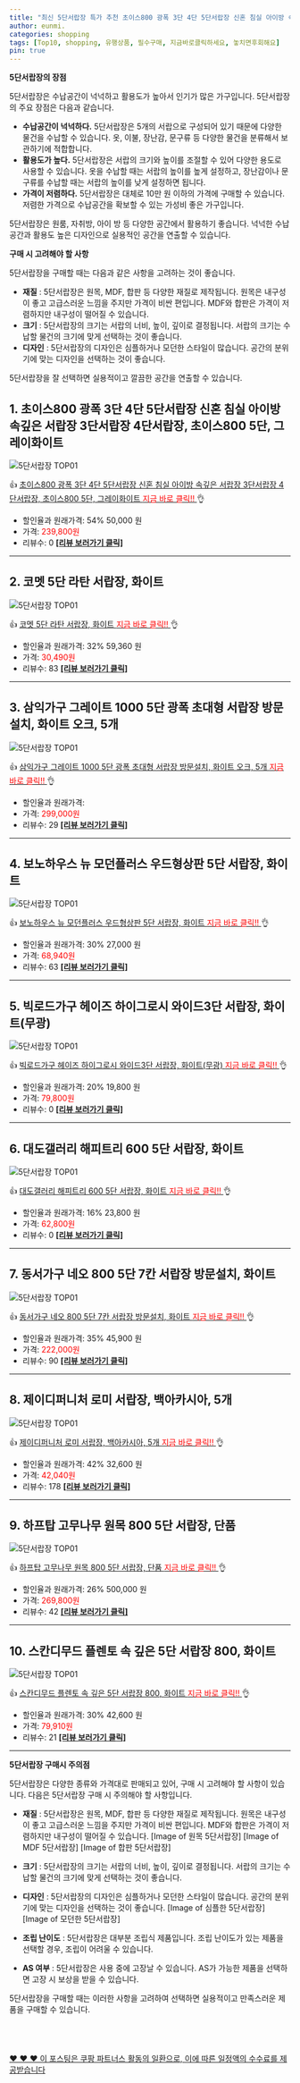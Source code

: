 ```yaml
---
title: "최신 5단서랍장 특가 추천 초이스800 광폭 3단 4단 5단서랍장 신혼 침실 아이방 속깊은 서랍장 3단서랍장 4단서랍장, 초이스800 5단, 그레이화이 비교 장점"
author: eunmi.
categories: shopping
tags: [Top10, shopping, 유행상품, 필수구매, 지금바로클릭하세요, 놓치면후회해요]
pin: true
---
```

**5단서랍장의 장점**

5단서랍장은 수납공간이 넉넉하고 활용도가 높아서 인기가 많은 가구입니다. 5단서랍장의 주요 장점은 다음과 같습니다.

* **수납공간이 넉넉하다.** 5단서랍장은 5개의 서랍으로 구성되어 있기 때문에 다양한 물건을 수납할 수 있습니다. 옷, 이불, 장난감, 문구류 등 다양한 물건을 분류해서 보관하기에 적합합니다.
* **활용도가 높다.** 5단서랍장은 서랍의 크기와 높이를 조절할 수 있어 다양한 용도로 사용할 수 있습니다. 옷을 수납할 때는 서랍의 높이를 높게 설정하고, 장난감이나 문구류를 수납할 때는 서랍의 높이를 낮게 설정하면 됩니다.
* **가격이 저렴하다.** 5단서랍장은 대체로 10만 원 이하의 가격에 구매할 수 있습니다. 저렴한 가격으로 수납공간을 확보할 수 있는 가성비 좋은 가구입니다.

5단서랍장은 원룸, 자취방, 아이 방 등 다양한 공간에서 활용하기 좋습니다. 넉넉한 수납공간과 활용도 높은 디자인으로 실용적인 공간을 연출할 수 있습니다.

**구매 시 고려해야 할 사항**

5단서랍장을 구매할 때는 다음과 같은 사항을 고려하는 것이 좋습니다.

* **재질** : 5단서랍장은 원목, MDF, 합판 등 다양한 재질로 제작됩니다. 원목은 내구성이 좋고 고급스러운 느낌을 주지만 가격이 비싼 편입니다. MDF와 합판은 가격이 저렴하지만 내구성이 떨어질 수 있습니다.
* **크기** : 5단서랍장의 크기는 서랍의 너비, 높이, 깊이로 결정됩니다. 서랍의 크기는 수납할 물건의 크기에 맞게 선택하는 것이 좋습니다.
* **디자인** : 5단서랍장의 디자인은 심플하거나 모던한 스타일이 많습니다. 공간의 분위기에 맞는 디자인을 선택하는 것이 좋습니다.

5단서랍장을 잘 선택하면 실용적이고 깔끔한 공간을 연출할 수 있습니다.

   

## 1. 초이스800 광폭 3단 4단 5단서랍장 신혼 침실 아이방 속깊은 서랍장 3단서랍장 4단서랍장, 초이스800 5단, 그레이화이트

![5단서랍장 TOP01](https://thumbnail7.coupangcdn.com/thumbnails/remote/230x230ex/image/vendor_inventory/145e/d828c12a6241ccecffd44d8427a29f3f7b32915985144cb30c7747a48488.jpg)


👍 [초이스800 광폭 3단 4단 5단서랍장 신혼 침실 아이방 속깊은 서랍장 3단서랍장 4단서랍장, 초이스800 5단, 그레이화이트 <font color=red> 지금 바로 클릭!! </font> ](https://link.coupang.com/re/AFFSDP?lptag=AF3617701&subid=GithubCoopas&pageKey=5567904686&traceid=V0-153&itemId=8857091484&vendorItemId=76144041076) 👌 


- 할인율과 원래가격: 54%  50,000   원
- 가격: <span style='color:red'>239,800원</span>
- 리뷰수: 0  [**[리뷰 보러가기 클릭]**](https://link.coupang.com/re/AFFSDP?lptag=AF3617701&subid=GithubCoopas&pageKey=5567904686&traceid=V0-153&itemId=8857091484&vendorItemId=76144041076)

---


   

## 2. 코멧 5단 라탄 서랍장, 화이트

![5단서랍장 TOP01](https://thumbnail7.coupangcdn.com/thumbnails/remote/230x230ex/image/retail/images/1209567186283903-1f014296-e22c-4393-b4d8-1e4ff53fb3b1.jpg)


👍 [코멧 5단 라탄 서랍장, 화이트 <font color=red> 지금 바로 클릭!! </font> ](https://link.coupang.com/re/AFFSDP?lptag=AF3617701&subid=GithubCoopas&pageKey=2374667819&traceid=V0-153&itemId=4136523948&vendorItemId=72120436423) 👌 


- 할인율과 원래가격: 32%  59,360   원
- 가격: <span style='color:red'>30,490원</span>
- 리뷰수: 83  [**[리뷰 보러가기 클릭]**](https://link.coupang.com/re/AFFSDP?lptag=AF3617701&subid=GithubCoopas&pageKey=2374667819&traceid=V0-153&itemId=4136523948&vendorItemId=72120436423)

---


   

## 3. 삼익가구 그레이트 1000 5단 광폭 초대형 서랍장 방문설치, 화이트 오크, 5개

![5단서랍장 TOP01](https://thumbnail7.coupangcdn.com/thumbnails/remote/230x230ex/image/rs_quotation_api/eg98hcsl/3200ffe52414439b8a22cd88d9b7d515.jpg)


👍 [삼익가구 그레이트 1000 5단 광폭 초대형 서랍장 방문설치, 화이트 오크, 5개 <font color=red> 지금 바로 클릭!! </font> ](https://link.coupang.com/re/AFFSDP?lptag=AF3617701&subid=GithubCoopas&pageKey=6713157067&traceid=V0-153&itemId=15592292379&vendorItemId=82811172364) 👌 


- 할인율과 원래가격: 
- 가격: <span style='color:red'>299,000원</span>
- 리뷰수: 29  [**[리뷰 보러가기 클릭]**](https://link.coupang.com/re/AFFSDP?lptag=AF3617701&subid=GithubCoopas&pageKey=6713157067&traceid=V0-153&itemId=15592292379&vendorItemId=82811172364)

---


   

## 4. 보노하우스 뉴 모던플러스 우드형상판 5단 서랍장, 화이트

![5단서랍장 TOP01](https://thumbnail7.coupangcdn.com/thumbnails/remote/230x230ex/image/retail/images/8932384571532292-fd82a7a7-539e-4284-9ee2-f99a6d529331.jpg)


👍 [보노하우스 뉴 모던플러스 우드형상판 5단 서랍장, 화이트 <font color=red> 지금 바로 클릭!! </font> ](https://link.coupang.com/re/AFFSDP?lptag=AF3617701&subid=GithubCoopas&pageKey=7614523&traceid=V0-153&itemId=33307922&vendorItemId=3023665697) 👌 


- 할인율과 원래가격: 30%  27,000   원
- 가격: <span style='color:red'>68,940원</span>
- 리뷰수: 63  [**[리뷰 보러가기 클릭]**](https://link.coupang.com/re/AFFSDP?lptag=AF3617701&subid=GithubCoopas&pageKey=7614523&traceid=V0-153&itemId=33307922&vendorItemId=3023665697)

---


   

## 5. 빅로드가구 헤이즈 하이그로시 와이드3단 서랍장, 화이트(무광)

![5단서랍장 TOP01](https://thumbnail7.coupangcdn.com/thumbnails/remote/230x230ex/image/vendor_inventory/fdb7/28b83da6f7cb45c1909e51e8be92485a2b4571ef0087b3fbd8a9d2e02d53.jpg)


👍 [빅로드가구 헤이즈 하이그로시 와이드3단 서랍장, 화이트(무광) <font color=red> 지금 바로 클릭!! </font> ](https://link.coupang.com/re/AFFSDP?lptag=AF3617701&subid=GithubCoopas&pageKey=1241533346&traceid=V0-153&itemId=2237251475&vendorItemId=70234759699) 👌 


- 할인율과 원래가격: 20%  19,800   원
- 가격: <span style='color:red'>79,800원</span>
- 리뷰수: 0  [**[리뷰 보러가기 클릭]**](https://link.coupang.com/re/AFFSDP?lptag=AF3617701&subid=GithubCoopas&pageKey=1241533346&traceid=V0-153&itemId=2237251475&vendorItemId=70234759699)

---


   

## 6. 대도갤러리 해피트리 600 5단 서랍장, 화이트

![5단서랍장 TOP01](https://thumbnail8.coupangcdn.com/thumbnails/remote/230x230ex/image/vendor_inventory/ca5d/05c0e12ccd9d271f1bbfbb0719b1f07707164a3bda3cb2d87364ef39b74b.jpg)


👍 [대도갤러리 해피트리 600 5단 서랍장, 화이트 <font color=red> 지금 바로 클릭!! </font> ](https://link.coupang.com/re/AFFSDP?lptag=AF3617701&subid=GithubCoopas&pageKey=53470419&traceid=V0-153&itemId=187633991&vendorItemId=70228056413) 👌 


- 할인율과 원래가격: 16%  23,800   원
- 가격: <span style='color:red'>62,800원</span>
- 리뷰수: 0  [**[리뷰 보러가기 클릭]**](https://link.coupang.com/re/AFFSDP?lptag=AF3617701&subid=GithubCoopas&pageKey=53470419&traceid=V0-153&itemId=187633991&vendorItemId=70228056413)

---


   

## 7. 동서가구 네오 800 5단 7칸 서랍장 방문설치, 화이트

![5단서랍장 TOP01](https://thumbnail6.coupangcdn.com/thumbnails/remote/230x230ex/image/rs_quotation_api/okzkyupz/24bdbeae51484e8384e01384779e2749.jpg)


👍 [동서가구 네오 800 5단 7칸 서랍장 방문설치, 화이트 <font color=red> 지금 바로 클릭!! </font> ](https://link.coupang.com/re/AFFSDP?lptag=AF3617701&subid=GithubCoopas&pageKey=7007242415&traceid=V0-153&itemId=17206667950&vendorItemId=84378714982) 👌 


- 할인율과 원래가격: 35%  45,900   원
- 가격: <span style='color:red'>222,000원</span>
- 리뷰수: 90  [**[리뷰 보러가기 클릭]**](https://link.coupang.com/re/AFFSDP?lptag=AF3617701&subid=GithubCoopas&pageKey=7007242415&traceid=V0-153&itemId=17206667950&vendorItemId=84378714982)

---


   

## 8. 제이디퍼니처 로미 서랍장, 백아카시아, 5개

![5단서랍장 TOP01](https://thumbnail9.coupangcdn.com/thumbnails/remote/230x230ex/image/retail/images/2017/06/12/18/4/476063c7-3fe6-459b-a99d-d8961e2aea9c.jpeg)


👍 [제이디퍼니처 로미 서랍장, 백아카시아, 5개 <font color=red> 지금 바로 클릭!! </font> ](https://link.coupang.com/re/AFFSDP?lptag=AF3617701&subid=GithubCoopas&pageKey=24070995&traceid=V0-153&itemId=93723584&vendorItemId=3165658374) 👌 


- 할인율과 원래가격: 42%  32,600   원
- 가격: <span style='color:red'>42,040원</span>
- 리뷰수: 178  [**[리뷰 보러가기 클릭]**](https://link.coupang.com/re/AFFSDP?lptag=AF3617701&subid=GithubCoopas&pageKey=24070995&traceid=V0-153&itemId=93723584&vendorItemId=3165658374)

---


   

## 9. 하프탑 고무나무 원목 800 5단 서랍장, 단품

![5단서랍장 TOP01](https://thumbnail10.coupangcdn.com/thumbnails/remote/230x230ex/image/vendor_inventory/1996/b2e82b4dca9a3e9982137ffbdbfa5dc1c806fc108fc98125811e2014d058.jpg)


👍 [하프탑 고무나무 원목 800 5단 서랍장, 단품 <font color=red> 지금 바로 클릭!! </font> ](https://link.coupang.com/re/AFFSDP?lptag=AF3617701&subid=GithubCoopas&pageKey=1392122805&traceid=V0-153&itemId=2427549912&vendorItemId=78232695669) 👌 


- 할인율과 원래가격: 26%  500,000   원
- 가격: <span style='color:red'>269,800원</span>
- 리뷰수: 42  [**[리뷰 보러가기 클릭]**](https://link.coupang.com/re/AFFSDP?lptag=AF3617701&subid=GithubCoopas&pageKey=1392122805&traceid=V0-153&itemId=2427549912&vendorItemId=78232695669)

---


   

## 10. 스칸디무드 플렌토 속 깊은 5단 서랍장 800, 화이트

![5단서랍장 TOP01](https://thumbnail7.coupangcdn.com/thumbnails/remote/230x230ex/image/vendor_inventory/7f08/2461fd379a6db25adaa42dcbde881b9301cb368500a1a4d9b642b76219a0.jpg)


👍 [스칸디무드 플렌토 속 깊은 5단 서랍장 800, 화이트 <font color=red> 지금 바로 클릭!! </font> ](https://link.coupang.com/re/AFFSDP?lptag=AF3617701&subid=GithubCoopas&pageKey=6145152238&traceid=V0-153&itemId=11819807744&vendorItemId=79093293383) 👌 


- 할인율과 원래가격: 30%  42,600   원
- 가격: <span style='color:red'>79,910원</span>
- 리뷰수: 21  [**[리뷰 보러가기 클릭]**](https://link.coupang.com/re/AFFSDP?lptag=AF3617701&subid=GithubCoopas&pageKey=6145152238&traceid=V0-153&itemId=11819807744&vendorItemId=79093293383)

---
**5단서랍장 구매시 주의점**

5단서랍장은 다양한 종류와 가격대로 판매되고 있어, 구매 시 고려해야 할 사항이 있습니다. 다음은 5단서랍장 구매 시 주의해야 할 사항입니다.

* **재질** : 5단서랍장은 원목, MDF, 합판 등 다양한 재질로 제작됩니다. 원목은 내구성이 좋고 고급스러운 느낌을 주지만 가격이 비싼 편입니다. MDF와 합판은 가격이 저렴하지만 내구성이 떨어질 수 있습니다.
[Image of 원목 5단서랍장]
[Image of MDF 5단서랍장]
[Image of 합판 5단서랍장]

* **크기** : 5단서랍장의 크기는 서랍의 너비, 높이, 깊이로 결정됩니다. 서랍의 크기는 수납할 물건의 크기에 맞게 선택하는 것이 좋습니다.

* **디자인** : 5단서랍장의 디자인은 심플하거나 모던한 스타일이 많습니다. 공간의 분위기에 맞는 디자인을 선택하는 것이 좋습니다.
[Image of 심플한 5단서랍장]
[Image of 모던한 5단서랍장]

* **조립 난이도** : 5단서랍장은 대부분 조립식 제품입니다. 조립 난이도가 있는 제품을 선택할 경우, 조립이 어려울 수 있습니다.

* **AS 여부** : 5단서랍장은 사용 중에 고장날 수 있습니다. AS가 가능한 제품을 선택하면 고장 시 보상을 받을 수 있습니다.

5단서랍장을 구매할 때는 이러한 사항을 고려하여 선택하면 실용적이고 만족스러운 제품을 구매할 수 있습니다.<br><br><br><br><br> [ ❤ ❤ ❤ 이 포스팅은 쿠팡 파트너스 활동의 일환으로, 이에 따른 일정액의 수수료를 제공받습니다](https://link.coupang.com/a/bcEFyh)